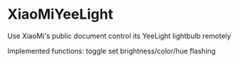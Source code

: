 # XiaoMiYeeLight

Use XiaoMi's public document control its YeeLight lightbulb remotely

Implemented functions:
    toggle
    set brightness/color/hue
    flashing
